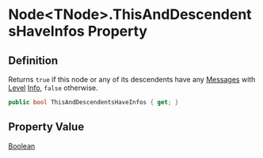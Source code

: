 # Node&lt;TNode&gt;.ThisAndDescendentsHaveInfos Property
## Definition

Returns `true` if this node or any of its descendents have any [Messages](MrKWatkins.Ast.Message.md) with [Level](MrKWatkins.Ast.Message.Level.md) [Info](MrKWatkins.Ast.MessageLevel.md#fields), `false` otherwise.

```c#
public bool ThisAndDescendentsHaveInfos { get; }
```

## Property Value

[Boolean](https://learn.microsoft.com/en-gb/dotnet/api/System.Boolean)
